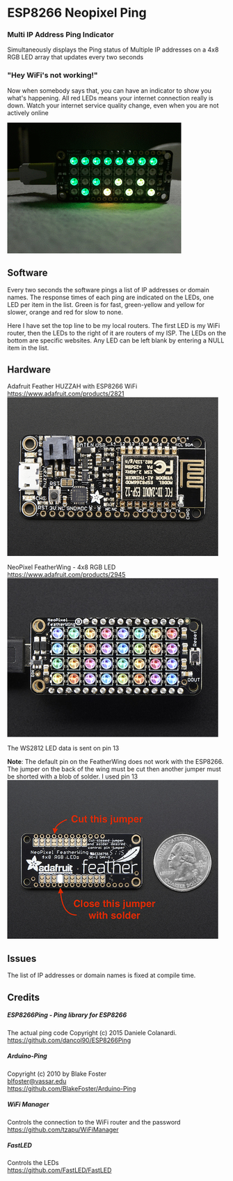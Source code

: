 # ESP8266 Neopixel Ping
### Multi IP Address Ping Indicator

Simultaneously displays the Ping status of Multiple IP addresses 
on a 4x8 RGB LED array that updates every two seconds

### "Hey WiFi's not working!"

Now when somebody says that, you can have an indicator to show you what's happening. All red LEDs means your internet connection really is down. Watch your internet service quality change, even when you are not actively online

![](/images/Ping_Animation.gif)

## Software
Every two seconds the software pings a list of IP addresses or domain names. The response times of each ping are indicated on the LEDs, one LED per item in the list. Green is for fast, green-yellow and yellow for slower, orange and red for slow to none.

Here I have set the top line to be my local routers. The first LED is my WiFi router, then the LEDs to the right of it are routers of my ISP. The LEDs on the bottom are specific websites. Any LED can be left blank by entering a NULL item in the list.
	
## Hardware

Adafruit Feather HUZZAH with ESP8266 WiFi
https://www.adafruit.com/products/2821
![](/images/ESP8266_Feather_Huzzah.png)

NeoPixel FeatherWing - 4x8 RGB LED
https://www.adafruit.com/products/2945
![](/images/NeoPixel_FeatherWing.png)

The WS2812 LED data is sent on pin 13

**Note**: The default pin on the FeatherWing does not work with the ESP8266. 
The jumper on the back of the wing must be cut then another jumper 
must be shorted with a blob of solder. I used pin 13 
![](/images/NeoPixel_FeatherWing_Back.png)

## Issues
The  list of IP addresses or domain names is fixed at compile time.

## Credits

##### ESP8266Ping - Ping library for ESP8266
The actual ping code 
Copyright (c) 2015 Daniele Colanardi.  
https://github.com/dancol90/ESP8266Ping

##### Arduino-Ping
Copyright (c) 2010 by Blake Foster  
blfoster@vassar.edu  
https://github.com/BlakeFoster/Arduino-Ping

##### WiFi Manager
Controls the connection to the WiFi router and the password  
https://github.com/tzapu/WiFiManager

##### FastLED
Controls the LEDs  
https://github.com/FastLED/FastLED
